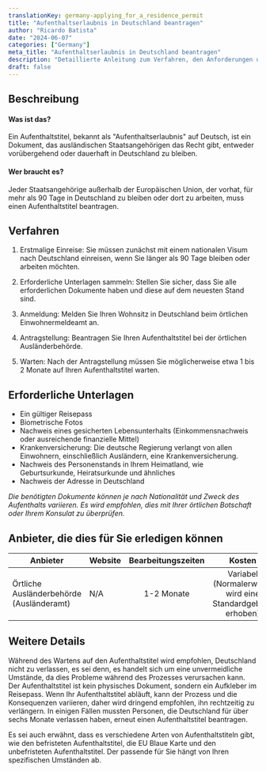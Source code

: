 ```yaml
---
translationKey: germany-applying_for_a_residence_permit
title: "Aufenthaltserlaubnis in Deutschland beantragen"
author: "Ricardo Batista"
date: "2024-06-07"
categories: ["Germany"]
meta_title: "Aufenthaltserlaubnis in Deutschland beantragen"
description: "Detaillierte Anleitung zum Verfahren, den Anforderungen und zusätzlichen Schritten für die Beantragung einer Aufenthaltserlaubnis in Deutschland."
draft: false
---
```


## Beschreibung
#### Was ist das?
Ein Aufenthaltstitel, bekannt als "Aufenthaltserlaubnis" auf Deutsch, ist ein Dokument, das ausländischen Staatsangehörigen das Recht gibt, entweder vorübergehend oder dauerhaft in Deutschland zu bleiben. 

#### Wer braucht es?
Jeder Staatsangehörige außerhalb der Europäischen Union, der vorhat, für mehr als 90 Tage in Deutschland zu bleiben oder dort zu arbeiten, muss einen Aufenthaltstitel beantragen.

## Verfahren
1. Erstmalige Einreise: Sie müssen zunächst mit einem nationalen Visum nach Deutschland einreisen, wenn Sie länger als 90 Tage bleiben oder arbeiten möchten.

2. Erforderliche Unterlagen sammeln: Stellen Sie sicher, dass Sie alle erforderlichen Dokumente haben und diese auf dem neuesten Stand sind.

3. Anmeldung: Melden Sie Ihren Wohnsitz in Deutschland beim örtlichen Einwohnermeldeamt an.

4. Antragstellung: Beantragen Sie Ihren Aufenthaltstitel bei der örtlichen Ausländerbehörde.

5. Warten: Nach der Antragstellung müssen Sie möglicherweise etwa 1 bis 2 Monate auf Ihren Aufenthaltstitel warten.

## Erforderliche Unterlagen
- Ein gültiger Reisepass
- Biometrische Fotos
- Nachweis eines gesicherten Lebensunterhalts (Einkommensnachweis oder ausreichende finanzielle Mittel)
- Krankenversicherung: Die deutsche Regierung verlangt von allen Einwohnern, einschließlich Ausländern, eine Krankenversicherung.
- Nachweis des Personenstands in Ihrem Heimatland, wie Geburtsurkunde, Heiratsurkunde und ähnliches
- Nachweis der Adresse in Deutschland

*Die benötigten Dokumente können je nach Nationalität und Zweck des Aufenthalts variieren. Es wird empfohlen, dies mit Ihrer örtlichen Botschaft oder Ihrem Konsulat zu überprüfen.*

## Anbieter, die dies für Sie erledigen können

| Anbieter                                    |          Website           |     Bearbeitungszeiten    |       Kosten       |
| ------------------------------------------- | -------------------------- |   :-------------: | :-------------: |
| Örtliche Ausländerbehörde (Ausländeramt) |  N/A        |   1-2 Monate     | Variabel (Normalerweise wird eine Standardgebühr erhoben) |

## Weitere Details
Während des Wartens auf den Aufenthaltstitel wird empfohlen, Deutschland nicht zu verlassen, es sei denn, es handelt sich um eine unvermeidliche Umstände, da dies Probleme während des Prozesses verursachen kann. Der Aufenthaltstitel ist kein physisches Dokument, sondern ein Aufkleber im Reisepass. Wenn Ihr Aufenthaltstitel abläuft, kann der Prozess und die Konsequenzen variieren, daher wird dringend empfohlen, ihn rechtzeitig zu verlängern. In einigen Fällen mussten Personen, die Deutschland für über sechs Monate verlassen haben, erneut einen Aufenthaltstitel beantragen.

Es sei auch erwähnt, dass es verschiedene Arten von Aufenthaltstiteln gibt, wie den befristeten Aufenthaltstitel, die EU Blaue Karte und den unbefristeten Aufenthaltstitel. Der passende für Sie hängt von Ihren spezifischen Umständen ab.